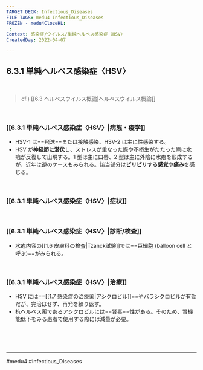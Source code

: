 ```yaml
---
TARGET DECK: Infectious_Diseases
FILE TAGS: medu4 Infectious_Diseases
FROZEN - medu4ClozeHL:
 : 
Context: 感染症/ウイルス/単純ヘルペス感染症〈HSV〉
CreatedDay: 2022-04-07

---
```


## 6.3.1 単純ヘルペス感染症〈HSV〉

<br>

>cf.) [[6.3 ヘルペスウイルス概論|ヘルペスウイルス概論]]

<br>

### [[6.3.1 単純ヘルペス感染症〈HSV〉|病態・疫学]]
* HSV-1 は==飛沫==または接触感染、HSV-2 は主に性感染する。
* HSV が**神経節に潜伏**し、ストレスが重なった際や不摂生がたたった際に水疱が反復して出現する。1 型は主に口唇、2 型は主に外陰に水疱を形成するが、近年は逆のケースもみられる。該当部分は**ピリピリする感覚**や**痛み**を感じる。
<!--ID: 1649375531820-->


<br>

### [[6.3.1 単純ヘルペス感染症〈HSV〉|症状]]


<br>

### [[6.3.1 単純ヘルペス感染症〈HSV〉|診断/検査]]
* 水疱内容の[[1.6 皮膚科の検査|Tzanck試験]]では==巨細胞 (balloon cell と呼ぶ)==がみられる。
<!--ID: 1649375531828-->


<br>

### [[6.3.1 単純ヘルペス感染症〈HSV〉|治療]]
* HSV には==[[1.7 感染症の治療薬|アシクロビル]]==やバラシクロビルが有効だが、完治はせず、再発を繰り返す。
* 抗ヘルペス薬であるアシクロビルには==腎毒==性がある。そのため、腎機能低下をみる患者で使用する際には減量が必要。
<!--ID: 1649375531836-->



<br><br><br>

---
#medu4 #Infectious_Diseases